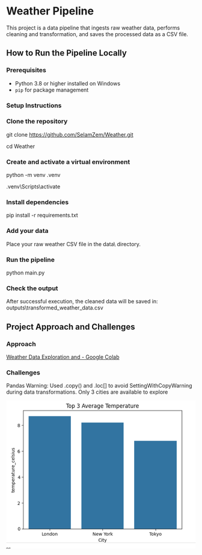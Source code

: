 # Weather Pipeline

This project is a data pipeline that ingests raw weather data, performs cleaning and transformation, and saves the processed data as a CSV file.

## How to Run the Pipeline Locally

### Prerequisites

- Python 3.8 or higher installed on Windows  
- `pip` for package management

### Setup Instructions

### Clone the repository

git clone https://github.com/SelamZem/Weather.git

cd Weather
### Create and activate a virtual environment
python -m venv .venv

.venv\Scripts\activate
### Install dependencies
pip install -r requirements.txt
### Add your data
Place your raw weather CSV file in the data\ directory. 
### Run the pipeline
python main.py
### Check the output
After successful execution, the cleaned data will be saved in:
outputs\transformed_weather_data.csv

## Project Approach and Challenges
### Approach
[Weather Data Exploration and - Google Colab](https://colab.research.google.com/drive/1PFLOKDjUE8xqPGqheCPE5t5jnb4xbuoo?usp=sharing)

### Challenges
Pandas Warning: Used .copy() and .loc[] to avoid SettingWithCopyWarning during data transformations.
Only 3 cities are available to explore

![Top 3 cities](bargraph.png)

